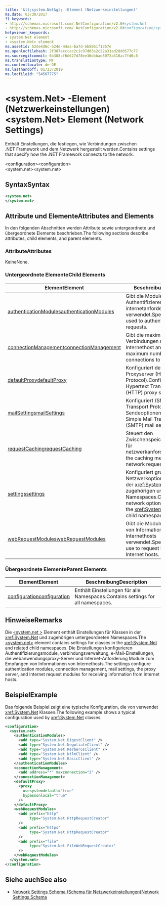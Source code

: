 ```yaml
---
title: '&lt;system.Net&gt; -Element (Netzwerkeinstellungen)'
ms.date: 03/30/2017
f1_keywords:
- http://schemas.microsoft.com/.NetConfiguration/v2.0#system.Net
- http://schemas.microsoft.com/.NetConfiguration/v2.0#configuration/system.Net
helpviewer_keywords:
- system.Net element
- <system.Net> element
ms.assetid: 52de4d6c-b24d-44aa-ba7d-6b5061f1357e
ms.openlocfilehash: 2f387ecccac2c1c97d03e2c22a31ad2dd0577c77
ms.sourcegitcommit: 6b308cf6d627d78ee36dbbae8972a310ac7fd6c8
ms.translationtype: MT
ms.contentlocale: de-DE
ms.lasthandoff: 01/23/2019
ms.locfileid: "54567775"
---
```

# <a name="ltsystemnetgt-element-network-settings"></a><span data-ttu-id="48e51-102">&lt;system.Net&gt; -Element (Netzwerkeinstellungen)</span><span class="sxs-lookup"><span data-stu-id="48e51-102">&lt;system.Net&gt; Element (Network Settings)</span></span>
<span data-ttu-id="48e51-103">Enthält Einstellungen, die festlegen, wie Verbindungen zwischen .NET Framework und dem Netzwerk hergestellt werden.</span><span class="sxs-lookup"><span data-stu-id="48e51-103">Contains settings that specify how the .NET Framework connects to the network.</span></span>  
  
 <span data-ttu-id="48e51-104">\<configuration></span><span class="sxs-lookup"><span data-stu-id="48e51-104">\<configuration></span></span>  
<span data-ttu-id="48e51-105">\<system.net></span><span class="sxs-lookup"><span data-stu-id="48e51-105">\<system.net></span></span>  
  
## <a name="syntax"></a><span data-ttu-id="48e51-106">Syntax</span><span class="sxs-lookup"><span data-stu-id="48e51-106">Syntax</span></span>  
  
```xml  
<system.net>   
</system.net>  
```  
  
## <a name="attributes-and-elements"></a><span data-ttu-id="48e51-107">Attribute und Elemente</span><span class="sxs-lookup"><span data-stu-id="48e51-107">Attributes and Elements</span></span>  
 <span data-ttu-id="48e51-108">In den folgenden Abschnitten werden Attribute sowie untergeordnete und übergeordnete Elemente beschrieben.</span><span class="sxs-lookup"><span data-stu-id="48e51-108">The following sections describe attributes, child elements, and parent elements.</span></span>  
  
### <a name="attributes"></a><span data-ttu-id="48e51-109">Attribute</span><span class="sxs-lookup"><span data-stu-id="48e51-109">Attributes</span></span>  
 <span data-ttu-id="48e51-110">Keine</span><span class="sxs-lookup"><span data-stu-id="48e51-110">None.</span></span>  
  
### <a name="child-elements"></a><span data-ttu-id="48e51-111">Untergeordnete Elemente</span><span class="sxs-lookup"><span data-stu-id="48e51-111">Child Elements</span></span>  
  
|<span data-ttu-id="48e51-112">**Element**</span><span class="sxs-lookup"><span data-stu-id="48e51-112">**Element**</span></span>|<span data-ttu-id="48e51-113">**Beschreibung**</span><span class="sxs-lookup"><span data-stu-id="48e51-113">**Description**</span></span>|  
|-----------------|---------------------|  
|[<span data-ttu-id="48e51-114">authenticationModules</span><span class="sxs-lookup"><span data-stu-id="48e51-114">authenticationModules</span></span>](../../../../../docs/framework/configure-apps/file-schema/network/authenticationmodules-element-network-settings.md)|<span data-ttu-id="48e51-115">Gibt die Module, die zum Authentifizieren von internetanforderungen verwendet.</span><span class="sxs-lookup"><span data-stu-id="48e51-115">Specifies modules used to authenticate Internet requests.</span></span>|  
|[<span data-ttu-id="48e51-116">connectionManagement</span><span class="sxs-lookup"><span data-stu-id="48e51-116">connectionManagement</span></span>](../../../../../docs/framework/configure-apps/file-schema/network/connectionmanagement-element-network-settings.md)|<span data-ttu-id="48e51-117">Gibt die maximale Anzahl von Verbindungen mit einem Internethost an.</span><span class="sxs-lookup"><span data-stu-id="48e51-117">Specifies the maximum number of connections to an Internet host.</span></span>|  
|[<span data-ttu-id="48e51-118">defaultProxy</span><span class="sxs-lookup"><span data-stu-id="48e51-118">defaultProxy</span></span>](../../../../../docs/framework/configure-apps/file-schema/network/defaultproxy-element-network-settings.md)|<span data-ttu-id="48e51-119">Konfiguriert den HTTP-Proxyserver (Hypertext Transfer Protocol).</span><span class="sxs-lookup"><span data-stu-id="48e51-119">Configures the Hypertext Transfer Protocol (HTTP) proxy server.</span></span>|  
|[<span data-ttu-id="48e51-120">mailSettings</span><span class="sxs-lookup"><span data-stu-id="48e51-120">mailSettings</span></span>](../../../../../docs/framework/configure-apps/file-schema/network/mailsettings-element-network-settings.md)|<span data-ttu-id="48e51-121">Konfiguriert (SMTP, Simple Mail Transport Protocol) e-Mail-Sendeoptionen.</span><span class="sxs-lookup"><span data-stu-id="48e51-121">Configures Simple Mail Transport Protocol (SMTP) mail sending options.</span></span>|  
|[<span data-ttu-id="48e51-122">requestCaching</span><span class="sxs-lookup"><span data-stu-id="48e51-122">requestCaching</span></span>](../../../../../docs/framework/configure-apps/file-schema/network/requestcaching-element-network-settings.md)|<span data-ttu-id="48e51-123">Steuert den Zwischenspeichermechanismus für netzwerkanforderungen.</span><span class="sxs-lookup"><span data-stu-id="48e51-123">Controls the caching mechanism for network requests.</span></span>|  
|[<span data-ttu-id="48e51-124">settings</span><span class="sxs-lookup"><span data-stu-id="48e51-124">settings</span></span>](../../../../../docs/framework/configure-apps/file-schema/network/settings-element-network-settings.md)|<span data-ttu-id="48e51-125">Konfiguriert grundlegende Netzwerkoptionen für Klassen in der <xref:System.Net> und zugehörigen untergeordneten Namespaces.</span><span class="sxs-lookup"><span data-stu-id="48e51-125">Configures basic network options for classes in the <xref:System.Net> and related child namespaces.</span></span>|  
|[<span data-ttu-id="48e51-126">webRequestModules</span><span class="sxs-lookup"><span data-stu-id="48e51-126">webRequestModules</span></span>](../../../../../docs/framework/configure-apps/file-schema/network/webrequestmodules-element-network-settings.md)|<span data-ttu-id="48e51-127">Gibt die Module zum Anfordern von Informationen von Internethosts verwendet.</span><span class="sxs-lookup"><span data-stu-id="48e51-127">Specifies modules to use to request information from Internet hosts.</span></span>|  
  
### <a name="parent-elements"></a><span data-ttu-id="48e51-128">Übergeordnete Elemente</span><span class="sxs-lookup"><span data-stu-id="48e51-128">Parent Elements</span></span>  
  
|<span data-ttu-id="48e51-129">**Element**</span><span class="sxs-lookup"><span data-stu-id="48e51-129">**Element**</span></span>|<span data-ttu-id="48e51-130">**Beschreibung**</span><span class="sxs-lookup"><span data-stu-id="48e51-130">**Description**</span></span>|  
|-----------------|---------------------|  
|[<span data-ttu-id="48e51-131">configuration</span><span class="sxs-lookup"><span data-stu-id="48e51-131">configuration</span></span>](../../../../../docs/framework/configure-apps/file-schema/configuration-element.md)|<span data-ttu-id="48e51-132">Enthält Einstellungen für alle Namespaces.</span><span class="sxs-lookup"><span data-stu-id="48e51-132">Contains settings for all namespaces.</span></span>|  
  
## <a name="remarks"></a><span data-ttu-id="48e51-133">Hinweise</span><span class="sxs-lookup"><span data-stu-id="48e51-133">Remarks</span></span>  
 <span data-ttu-id="48e51-134">Die [ \<system.net >](../../../../../docs/framework/configure-apps/file-schema/network/system-net-element-network-settings.md) Element enthält Einstellungen für Klassen in der <xref:System.Net> und zugehörigen untergeordneten Namespaces.</span><span class="sxs-lookup"><span data-stu-id="48e51-134">The [\<system.net>](../../../../../docs/framework/configure-apps/file-schema/network/system-net-element-network-settings.md) element contains settings for classes in the <xref:System.Net> and related child namespaces.</span></span> <span data-ttu-id="48e51-135">Die Einstellungen konfigurieren Authentifizierungsmodule, verbindungsverwaltung, e-Mail-Einstellungen, die webanwendungsproxy-Server und Internet-Anforderung Module zum Empfangen von Informationen von Internethosts.</span><span class="sxs-lookup"><span data-stu-id="48e51-135">The settings configure authentication modules, connection management, mail settings, the proxy server, and Internet request modules for receiving information from Internet hosts.</span></span>  
  
## <a name="example"></a><span data-ttu-id="48e51-136">Beispiel</span><span class="sxs-lookup"><span data-stu-id="48e51-136">Example</span></span>  
 <span data-ttu-id="48e51-137">Das folgende Beispiel zeigt eine typische Konfiguration, die von verwendet <xref:System.Net> Klassen.</span><span class="sxs-lookup"><span data-stu-id="48e51-137">The following example shows a typical configuration used by <xref:System.Net> classes.</span></span>  
  
```xml  
<configuration>  
  <system.net>  
    <authenticationModules>  
      <add type="System.Net.DigestClient" />  
      <add type="System.Net.NegotiateClient" />  
      <add type="System.Net.KerberosClient" />  
      <add type="System.Net.NtlmClient" />  
      <add type="System.Net.BasicClient" />  
    </authenticationModules>  
    <connectionManagement>  
      <add address="*" maxconnection="2" />  
    </connectionManagement>  
    <defaultProxy>  
      <proxy  
        usesystemdefault="true"  
        bypassonlocal="true"  
      />  
    </defaultProxy>  
    <webRequestModules>  
      <add prefix="http"  
           type="System.Net.HttpRequestCreator"  
      />  
      <add prefix="https"  
           type="System.Net.HttpRequestCreator"  
      />  
      <add prefix="file"  
           type="System.Net.FileWebRequestCreator"  
      />  
    </webRequestModules>  
  </system.net>  
</configuration>  
```  
  
## <a name="see-also"></a><span data-ttu-id="48e51-138">Siehe auch</span><span class="sxs-lookup"><span data-stu-id="48e51-138">See also</span></span>
- [<span data-ttu-id="48e51-139">Network Settings Schema (Schema für Netzwerkeinstellungen)</span><span class="sxs-lookup"><span data-stu-id="48e51-139">Network Settings Schema</span></span>](../../../../../docs/framework/configure-apps/file-schema/network/index.md)
